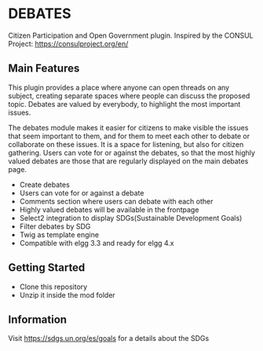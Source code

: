 
# DEBATES

Citizen Participation and Open Government plugin. Inspired by the CONSUL Project: https://consulproject.org/en/

## Main Features

This plugin provides a place where anyone can open threads on any subject, creating separate spaces where people can discuss the proposed topic. Debates are valued by everybody, to highlight the most important issues.

The debates module makes it easier for citizens to make visible the issues that seem important to them, and for them to meet each other to debate or collaborate on these issues.  It is a space for listening, but also for citizen gathering. 
Users  can  vote  for  or  against  the  debates,  so  that  the  most  highly  valued  debates  are 
those that are regularly displayed on the main debates page. 


- Create debates
- Users can vote for or against a debate
- Comments section where users can debate with each other
- Highly valued debates will be available in the frontpage
- Select2 integration to display SDGs(Sustainable Development Goals)
- Filter debates by SDG
- Twig as template engine
- Compatible with elgg 3.3 and ready for elgg 4.x


## Getting Started

- Clone this repository
- Unzip it inside the mod folder

## Information

Visit https://sdgs.un.org/es/goals for a details about the SDGs